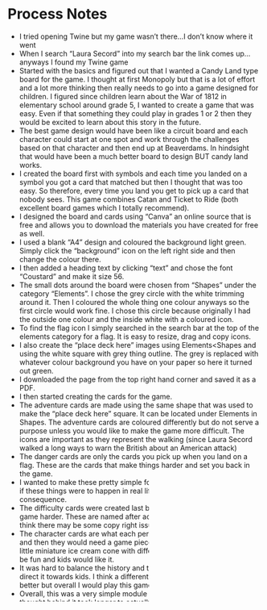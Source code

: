 # Process Notes

- I tried opening Twine but my game wasn’t there…I don’t know where it went
- When I search “Laura Secord” into my search bar the link comes up…anyways I found my Twine game
- Started with the basics and figured out that I wanted a Candy Land type board for the game. I thought at first Monopoly but that is a lot of effort and a lot more thinking then really needs to go into a game designed for children.
I figured since children learn about the War of 1812 in elementary school around grade 5, I wanted to create a game that was easy. Even if that something they could play in grades 1 or 2 then they would be excited to learn about this story in the future.
- The best game design would have been like a circuit board and each character could start at one spot and work through the challenges based on that character and then end up at Beaverdams. In hindsight that would have been a much better board to design BUT candy land works.
- I created the board first with symbols and each time you landed on a symbol you got a card that matched but then I thought that was too easy. So therefore, every time you land you get to pick up a card that nobody sees. This game combines Catan and Ticket to Ride (both excellent board games which I totally recommend).
- I designed the board and cards using “Canva” an online source that is free and allows you to download the materials you have created for free as well. 
- I used a blank “A4” design and coloured the background light green. Simply click the “background” icon on the left right side and then change the colour there. 
- I then added a heading text by clicking “text” and chose the font “Coustard” and make it size 56. 
- The small dots around the board were chosen from “Shapes” under the category “Elements”. I chose the grey circle with the white trimming around it. Then I coloured the whole thing one colour anyways so the first circle would work fine. I chose this circle because originally I had the outside one colour and the inside white with a coloured icon. 
- To find the flag icon I simply searched in the search bar at the top of the elements category for a flag. It is easy to resize, drag and copy icons. 
- I also create the “place deck here” images using Elements<Shapes and using the white square with grey thing outline. The grey is replaced with whatever colour background you have on your paper so here it turned out green. 
- I downloaded the page from the top right hand corner and saved it as a PDF.
- I then started creating the cards for the game.
- The adventure cards are made using the same shape that was used to make the “place deck here” square. It can be located under Elements in Shapes. The adventure cards are coloured differently but do not serve a purpose unless you would like to make the game more difficult. The icons are important as they represent the walking (since Laura Secord walked a long ways to warn the British about an American attack)
- The danger cards are only the cards you pick up when you land on a flag. These are the cards that make things harder and set you back in the game.
- I wanted to make these pretty simple for the children but also realistic as if these things were to happen in real life then there would be a consequence. 
- The difficulty cards were created last because I wanted to make the game harder. These are named after actual Laura Secord chocolate so I think there may be some copy right issues here.
- The character cards are what each person would get to pick at the start and then they would need a game piece to play on the board. I think a little miniature ice cream cone with different coloured ice cream would be fun and kids would like it.
- It was hard to balance the history and the entertainment portion and direct it towards kids. I think a different board would have made it a lot better but overall I would play this game.
- Overall, this was a very simple module to create physically. I think the thought behind it took longer to actually figure out how the game would physically work and if people would find it enjoyable.

